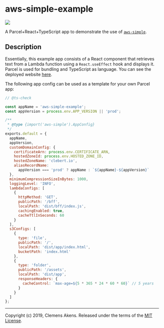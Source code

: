 # aws-simple-example

![](https://github.com/clebert/aws-simple-example/workflows/CI/badge.svg)

A Parcel+React+TypeScript app to demonstrate the use of
[`aws-simple`](https://github.com/clebert/aws-simple).

## Description

Essentially, this example app consists of a React component that retrieves text
from a Lambda function using a `React.useEffect` hook and displays it. Parcel is
used for bundling and TypeScript as language. You can see the deployed website
[here](https://aws-simple-example.clebert.io/).

The following app config can be used as a template for your own Parcel app:

```js
// @ts-check

const appName = 'aws-simple-example';
const appVersion = process.env.APP_VERSION || 'prod';

/**
 * @type {import('aws-simple').AppConfig}
 */
exports.default = {
  appName,
  appVersion,
  customDomainConfig: {
    certificateArn: process.env.CERTIFICATE_ARN,
    hostedZoneId: process.env.HOSTED_ZONE_ID,
    hostedZoneName: 'clebert.io',
    aliasRecordName:
      appVersion === 'prod' ? appName : `${appName}-${appVersion}`
  },
  minimumCompressionSizeInBytes: 1000,
  loggingLevel: 'INFO',
  lambdaConfigs: [
    {
      httpMethod: 'GET',
      publicPath: '/bff',
      localPath: 'dist/bff/index.js',
      cachingEnabled: true,
      cacheTtlInSeconds: 60
    }
  ],
  s3Configs: [
    {
      type: 'file',
      publicPath: '/',
      localPath: 'dist/app/index.html',
      bucketPath: 'index.html'
    },
    {
      type: 'folder',
      publicPath: '/assets',
      localPath: 'dist/app',
      responseHeaders: {
        cacheControl: `max-age=${5 * 365 * 24 * 60 * 60}` // 5 years
      }
    }
  ]
};
```

---

Copyright (c) 2019, Clemens Akens. Released under the terms of the
[MIT License](https://github.com/clebert/aws-simple-example/blob/master/LICENSE).
